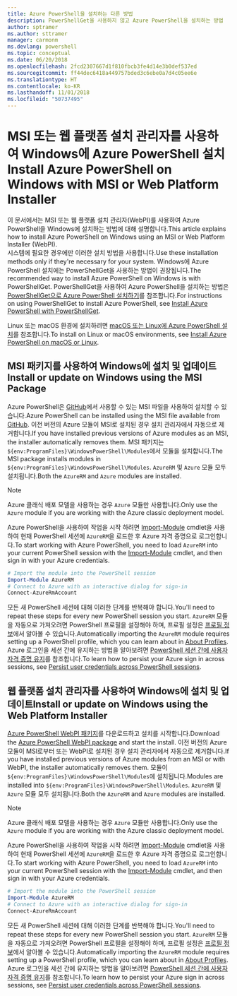 ```yaml
---
title: Azure PowerShell을 설치하는 다른 방법
description: PowerShellGet을 사용하지 않고 Azure PowerShell을 설치하는 방법
author: sptramer
ms.author: sttramer
manager: carmonm
ms.devlang: powershell
ms.topic: conceptual
ms.date: 06/20/2018
ms.openlocfilehash: 2fcd2307667d1f810fbcb3fe4d14e3b0def537ed
ms.sourcegitcommit: ff44dec6418a449757bded3c6ebe0a7d4c05ee6e
ms.translationtype: HT
ms.contentlocale: ko-KR
ms.lasthandoff: 11/01/2018
ms.locfileid: "50737495"
---
```

# <a name="install-azure-powershell-on-windows-with-msi-or-web-platform-installer"></a><span data-ttu-id="f4ac7-103">MSI 또는 웹 플랫폼 설치 관리자를 사용하여 Windows에 Azure PowerShell 설치</span><span class="sxs-lookup"><span data-stu-id="f4ac7-103">Install Azure PowerShell on Windows with MSI or Web Platform Installer</span></span>

<span data-ttu-id="f4ac7-104">이 문서에서는 MSI 또는 웹 플랫폼 설치 관리자(WebPI)를 사용하여 Azure PowerShell을 Windows에 설치하는 방법에 대해 설명합니다.</span><span class="sxs-lookup"><span data-stu-id="f4ac7-104">This article explains how to install Azure PowerShell on Windows using an MSI or Web Platform Installer (WebPI).</span></span>  
<span data-ttu-id="f4ac7-105">시스템에 필요한 경우에만 이러한 설치 방법을 사용합니다.</span><span class="sxs-lookup"><span data-stu-id="f4ac7-105">Use these installation methods only if they're necessary for your system.</span></span> <span data-ttu-id="f4ac7-106">Windows에 Azure PowerShell 설치에는 PowerShellGet을 사용하는 방법이 권장됩니다.</span><span class="sxs-lookup"><span data-stu-id="f4ac7-106">The recommended way to install Azure PowerShell on Windows is with PowerShellGet.</span></span> <span data-ttu-id="f4ac7-107">PowerShellGet을 사용하여 Azure PowerShell을 설치하는 방법은 [PowerShellGet으로 Azure PowerShell 설치하기](install-azurerm-ps.md)를 참조합니다.</span><span class="sxs-lookup"><span data-stu-id="f4ac7-107">For instructions on using PowerShellGet to install Azure PowerShell, see [Install Azure PowerShell with PowerShellGet](install-azurerm-ps.md).</span></span>

<span data-ttu-id="f4ac7-108">Linux 또는 macOS 환경에 설치하려면 [macOS 또는 Linux에 Azure PowerShell 설치](install-azurermps-maclinux.md)를 참조합니다.</span><span class="sxs-lookup"><span data-stu-id="f4ac7-108">To install on Linux or macOS environments, see [Install Azure PowerShell on macOS or Linux](install-azurermps-maclinux.md).</span></span>

## <a name="install-or-update-on-windows-using-the-msi-package"></a><span data-ttu-id="f4ac7-109">MSI 패키지를 사용하여 Windows에 설치 및 업데이트</span><span class="sxs-lookup"><span data-stu-id="f4ac7-109">Install or update on Windows using the MSI Package</span></span>

<span data-ttu-id="f4ac7-110">Azure PowerShell은 [GitHub](https://github.com/Azure/azure-powershell/releases/tag/v5.7.0-April2018)에서 사용할 수 있는 MSI 파일을 사용하여 설치할 수 있습니다.</span><span class="sxs-lookup"><span data-stu-id="f4ac7-110">Azure PowerShell can be installed using the MSI file available from [GitHub](https://github.com/Azure/azure-powershell/releases/tag/v5.7.0-April2018).</span></span> <span data-ttu-id="f4ac7-111">이전 버전의 Azure 모듈이 MSI로 설치된 경우 설치 관리자에서 자동으로 제거합니다.</span><span class="sxs-lookup"><span data-stu-id="f4ac7-111">If you have installed previous versions of Azure modules as an MSI, the installer automatically removes them.</span></span> <span data-ttu-id="f4ac7-112">MSI 패키지는 `${env:ProgramFiles}\WindowsPowerShell\Modules`에서 모듈을 설치합니다.</span><span class="sxs-lookup"><span data-stu-id="f4ac7-112">The MSI package installs modules in `${env:ProgramFiles}\WindowsPowerShell\Modules`.</span></span> <span data-ttu-id="f4ac7-113">`AzureRM` 및 `Azure` 모듈 모두 설치됩니다.</span><span class="sxs-lookup"><span data-stu-id="f4ac7-113">Both the `AzureRM` and `Azure` modules are installed.</span></span>

> [!NOTE]
> <span data-ttu-id="f4ac7-114">Azure 클래식 배포 모델을 사용하는 경우 `Azure` 모듈만 사용합니다.</span><span class="sxs-lookup"><span data-stu-id="f4ac7-114">Only use the `Azure` module if you are working with the Azure classic deployment model.</span></span>

<span data-ttu-id="f4ac7-115">Azure PowerShell을 사용하여 작업을 시작 하려면 [Import-Module](/powershell/module/Microsoft.PowerShell.Core/Import-Module) cmdlet을 사용하여 현재 PowerShell 세션에 `AzureRM`을 로드한 후 Azure 자격 증명으로 로그인합니다.</span><span class="sxs-lookup"><span data-stu-id="f4ac7-115">To start working with Azure PowerShell, you need to load `AzureRM` into your current PowerShell session with the [Import-Module](/powershell/module/Microsoft.PowerShell.Core/Import-Module) cmdlet, and then sign in with your Azure credentials.</span></span>

```powershell
# Import the module into the PowerShell session
Import-Module AzureRM
# Connect to Azure with an interactive dialog for sign-in
Connect-AzureRmAccount
```

<span data-ttu-id="f4ac7-116">모든 새 PowerShell 세션에 대해 이러한 단계를 반복해야 합니다.</span><span class="sxs-lookup"><span data-stu-id="f4ac7-116">You'll need to repeat these steps for every new PowerShell session you start.</span></span> <span data-ttu-id="f4ac7-117">`AzureRM` 모듈을 자동으로 가져오려면 PowerShell 프로필을 설정해야 하며, 프로필 설정은 [프로필 정보](/powershell/module/microsoft.powershell.core/about/about_profiles)에서 알아볼 수 있습니다.</span><span class="sxs-lookup"><span data-stu-id="f4ac7-117">Automatically importing the `AzureRM` module requires setting up a PowerShell profile, which you can learn about in [About Profiles](/powershell/module/microsoft.powershell.core/about/about_profiles).</span></span>
<span data-ttu-id="f4ac7-118">Azure 로그인을 세션 간에 유지하는 방법을 알아보려면 [PowerShell 세션 간에 사용자 자격 증명 유지](context-persistence.md)를 참조합니다.</span><span class="sxs-lookup"><span data-stu-id="f4ac7-118">To learn how to persist your Azure sign in across sessions, see [Persist user credentials across PowerShell sessions](context-persistence.md).</span></span>

## <a name="install-or-update-on-windows-using-the-web-platform-installer"></a><span data-ttu-id="f4ac7-119">웹 플랫폼 설치 관리자를 사용하여 Windows에 설치 및 업데이트</span><span class="sxs-lookup"><span data-stu-id="f4ac7-119">Install or update on Windows using the Web Platform Installer</span></span>

<span data-ttu-id="f4ac7-120">[Azure PowerShell WebPI 패키지](http://aka.ms/webpi-azps)를 다운로드하고 설치를 시작합니다.</span><span class="sxs-lookup"><span data-stu-id="f4ac7-120">Download the [Azure PowerShell WebPI package](http://aka.ms/webpi-azps) and start the install.</span></span> <span data-ttu-id="f4ac7-121">이전 버전의 Azure 모듈이 MSI로부터 또는 WebPI로 설치된 경우 설치 관리자에서 자동으로 제거합니다.</span><span class="sxs-lookup"><span data-stu-id="f4ac7-121">If you have installed previous versions of Azure modules from an MSI or with WebPI, the installer automatically removes them.</span></span> <span data-ttu-id="f4ac7-122">모듈이 `${env:ProgramFiles}\WindowsPowerShell\Modules`에 설치됩니다.</span><span class="sxs-lookup"><span data-stu-id="f4ac7-122">Modules are installed into `${env:ProgramFiles}\WindowsPowerShell\Modules`.</span></span> <span data-ttu-id="f4ac7-123">`AzureRM` 및 `Azure` 모듈 모두 설치됩니다.</span><span class="sxs-lookup"><span data-stu-id="f4ac7-123">Both the `AzureRM` and `Azure` modules are installed.</span></span>

> [!NOTE]
> <span data-ttu-id="f4ac7-124">Azure 클래식 배포 모델을 사용하는 경우 `Azure` 모듈만 사용합니다.</span><span class="sxs-lookup"><span data-stu-id="f4ac7-124">Only use the `Azure` module if you are working with the Azure classic deployment model.</span></span>

<span data-ttu-id="f4ac7-125">Azure PowerShell을 사용하여 작업을 시작 하려면 [Import-Module](/powershell/module/Microsoft.PowerShell.Core/Import-Module) cmdlet을 사용하여 현재 PowerShell 세션에 `AzureRM`을 로드한 후 Azure 자격 증명으로 로그인합니다.</span><span class="sxs-lookup"><span data-stu-id="f4ac7-125">To start working with Azure PowerShell, you need to load `AzureRM` into your current PowerShell session with the [Import-Module](/powershell/module/Microsoft.PowerShell.Core/Import-Module) cmdlet, and then sign in with your Azure credentials.</span></span>

```powershell
# Import the module into the PowerShell session
Import-Module AzureRM
# Connect to Azure with an interactive dialog for sign-in
Connect-AzureRmAccount
```

<span data-ttu-id="f4ac7-126">모든 새 PowerShell 세션에 대해 이러한 단계를 반복해야 합니다.</span><span class="sxs-lookup"><span data-stu-id="f4ac7-126">You'll need to repeat these steps for every new PowerShell session you start.</span></span> <span data-ttu-id="f4ac7-127">`AzureRM` 모듈을 자동으로 가져오려면 PowerShell 프로필을 설정해야 하며, 프로필 설정은 [프로필 정보](/powershell/module/microsoft.powershell.core/about/about_profiles)에서 알아볼 수 있습니다.</span><span class="sxs-lookup"><span data-stu-id="f4ac7-127">Automatically importing the `AzureRM` module requires setting up a PowerShell profile, which you can learn about in [About Profiles](/powershell/module/microsoft.powershell.core/about/about_profiles).</span></span>
<span data-ttu-id="f4ac7-128">Azure 로그인을 세션 간에 유지하는 방법을 알아보려면 [PowerShell 세션 간에 사용자 자격 증명 유지](context-persistence.md)를 참조합니다.</span><span class="sxs-lookup"><span data-stu-id="f4ac7-128">To learn how to persist your Azure sign in across sessions, see [Persist user credentials across PowerShell sessions](context-persistence.md).</span></span>

